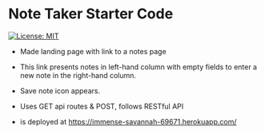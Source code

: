 # Note Taker Starter Code

[![License: MIT](https://img.shields.io/badge/License-MIT-yellow.svg)](https://opensource.org/licenses/MIT)

* Made landing page with link to a notes page
* This link presents notes in left-hand column with empty fields to enter a new note in the right-hand column.
* Save note icon appears.
* Uses GET api routes & POST, follows RESTful API

* is deployed at https://immense-savannah-69671.herokuapp.com/
